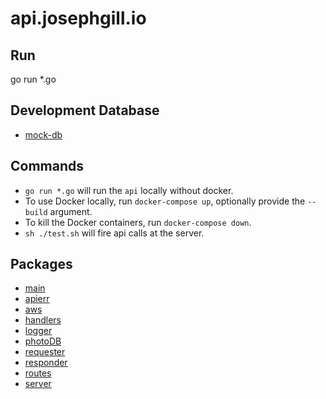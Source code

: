 
# api.josephgill.io

## Run

go run *.go

## Development Database

- [mock-db](./mock-db/ReadMe.md)

## Commands

- `go run *.go` will run the `api` locally without docker.
- To use Docker locally, run `docker-compose up`, optionally provide the `--build` argument.
- To kill the Docker containers, run `docker-compose down`.
- `sh ./test.sh` will fire api calls at the server.

## Packages

- [main](./main.md)
- [apierr](./apierr/ReadMe.md)
- [aws](./aws/ReadMe.md)
- [handlers](./handlers/ReadMe.md)
- [logger](./logger/ReadMe.md)
- [photoDB](./photoDB/ReadMe.md)
- [requester](./requester/ReadMe.md)
- [responder](./responder/ReadMe.md)
- [routes](./routes/ReadMe.md)
- [server](./server/ReadMe.md)

